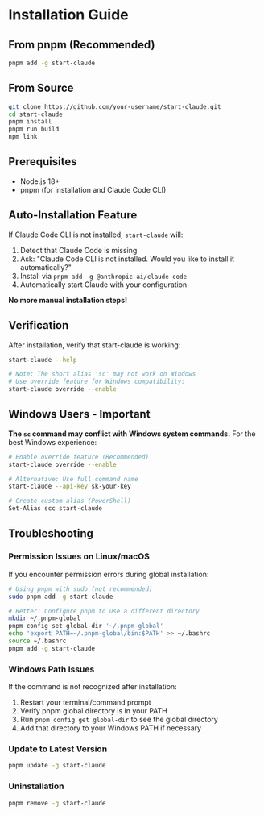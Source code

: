 # Installation Guide

## From pnpm (Recommended)

```bash
pnpm add -g start-claude
```

## From Source

```bash
git clone https://github.com/your-username/start-claude.git
cd start-claude
pnpm install
pnpm run build
npm link
```

## Prerequisites

- Node.js 18+
- pnpm (for installation and Claude Code CLI)

## Auto-Installation Feature

If Claude Code CLI is not installed, `start-claude` will:

1. Detect that Claude Code is missing
2. Ask: "Claude Code CLI is not installed. Would you like to install it automatically?"
3. Install via `pnpm add -g @anthropic-ai/claude-code`
4. Automatically start Claude with your configuration

**No more manual installation steps!**

## Verification

After installation, verify that start-claude is working:

```bash
start-claude --help

# Note: The short alias 'sc' may not work on Windows
# Use override feature for Windows compatibility:
start-claude override --enable
```

## Windows Users - Important

**The `sc` command may conflict with Windows system commands.** For the best Windows experience:

```bash
# Enable override feature (Recommended)
start-claude override --enable

# Alternative: Use full command name
start-claude --api-key sk-your-key

# Create custom alias (PowerShell)
Set-Alias scc start-claude
```

## Troubleshooting

### Permission Issues on Linux/macOS

If you encounter permission errors during global installation:

```bash
# Using pnpm with sudo (not recommended)
sudo pnpm add -g start-claude

# Better: Configure pnpm to use a different directory
mkdir ~/.pnpm-global
pnpm config set global-dir '~/.pnpm-global'
echo 'export PATH=~/.pnpm-global/bin:$PATH' >> ~/.bashrc
source ~/.bashrc
pnpm add -g start-claude
```

### Windows Path Issues

If the command is not recognized after installation:

1. Restart your terminal/command prompt
2. Verify pnpm global directory is in your PATH
3. Run `pnpm config get global-dir` to see the global directory
4. Add that directory to your Windows PATH if necessary

### Update to Latest Version

```bash
pnpm update -g start-claude
```

### Uninstallation

```bash
pnpm remove -g start-claude
```
